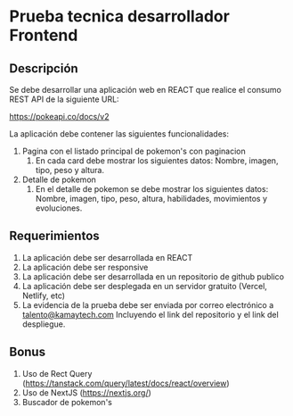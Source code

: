 # Prueba tecnica desarrollador Frontend

## Descripción

Se debe desarrollar una aplicación web en REACT que realice el consumo REST API de la siguiente URL: 

https://pokeapi.co/docs/v2

La aplicación debe contener las siguientes funcionalidades:

1. Pagina con el listado principal de pokemon's con paginacion
    1. En cada card debe mostrar los siguientes datos: Nombre, imagen, tipo, peso y altura.
2. Detalle de pokemon
    1. En el detalle de pokemon se debe mostrar los siguientes datos: Nombre, imagen, tipo, peso, altura, habilidades, movimientos y evoluciones.

## Requerimientos

1. La aplicación debe ser desarrollada en REACT
2. La aplicación debe ser responsive
3. La aplicación debe ser desarrollada en un repositorio de github publico
4. La aplicación debe ser desplegada en un servidor gratuito (Vercel, Netlify, etc)
5. La evidencia de la prueba debe ser enviada por correo electrónico a
   talento@kamaytech.com
Incluyendo el link del repositorio y el link del despliegue.

## Bonus

1. Uso de Rect Query (https://tanstack.com/query/latest/docs/react/overview)
2. Uso de NextJS (https://nextjs.org/)
3. Buscador de pokemon's
